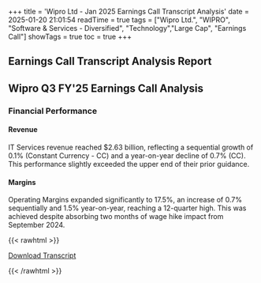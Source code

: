 +++
title = 'Wipro Ltd - Jan 2025 Earnings Call Transcript Analysis'
date = 2025-01-20 21:01:54
readTime = true
tags = ["Wipro Ltd.", "WIPRO", "Software & Services - Diversified", "Technology","Large Cap", "Earnings Call"]
showTags = true
toc = true
+++



## Earnings Call Transcript Analysis Report
## Wipro Q3 FY'25 Earnings Call Analysis

### Financial Performance

#### Revenue

IT Services revenue reached $2.63 billion, reflecting a sequential growth of 0.1% (Constant Currency - CC) and a year-on-year decline of 0.7% (CC). This performance slightly exceeded the upper end of their prior guidance.

#### Margins

Operating Margins expanded significantly to 17.5%, an increase of 0.7% sequentially and 1.5% year-on-year, reaching a 12-quarter high. This was achieved despite absorbing two months of wage hike impact from September 2024.



{{< rawhtml >}}

<div class="button-container">    
    <a href="https://www.bseindia.com/stockinfo/AnnPdfOpen.aspx?Pname=c843cf72-b0ed-4444-b874-62c06e9bbbe9.pdf" target="_blank" class="report-button">
      <i class="fas fa-file-pdf"></i> Download Transcript
    </a>
</div>
    
{{< /rawhtml >}}

